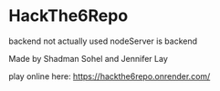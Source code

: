 ﻿# HackThe6Repo


backend not actually used nodeServer is backend

Made by Shadman Sohel and Jennifer Lay

play online here: https://hackthe6repo.onrender.com/
